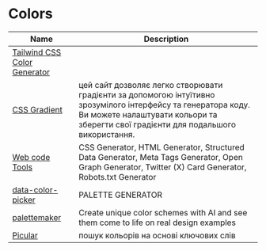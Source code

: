 # Colors

|Name | Description|
|---- | -----------|
|[Tailwind CSS Color Generator](https://uicolors.app/create)| |
|[CSS Gradient](https://cssgradient.io/) | цей сайт дозволяє легко створювати градієнти за допомогою інтуїтивно зрозумілого інтерфейсу та генератора коду. Ви можете налаштувати кольори та зберегти свої градієнти для подальшого використання. |
|[Web code Tools](https://webcode.tools/) | CSS Generator, HTML Generator, Structured Data Generator, Meta Tags Generator, Open Graph Generator, Twitter (X) Card Generator, Robots.txt Generator |
|[data-color-picker](https://www.learnui.design/tools/data-color-picker.html) | PALETTE GENERATOR |
|[palettemaker](https://palettemaker.com) | Create unique color schemes with AI and see them come to life on real design examples |
|[Picular](https://picular.co/) | пошук кольорів на основі ключових слів |
